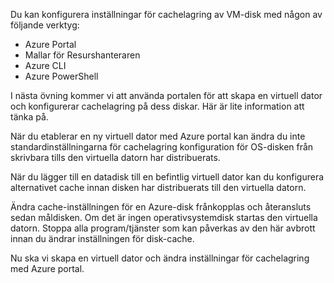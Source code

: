 Du kan konfigurera inställningar för cachelagring av VM-disk med någon av följande verktyg:

- Azure Portal
- Mallar för Resurshanteraren
- Azure CLI
- Azure PowerShell

I nästa övning kommer vi att använda portalen för att skapa en virtuell dator och konfigurerar cachelagring på dess diskar. Här är lite information att tänka på.

När du etablerar en ny virtuell dator med Azure portal kan ändra du inte standardinställningarna för cachelagring konfiguration för OS-disken från skrivbara tills den virtuella datorn har distribuerats.

När du lägger till en datadisk till en befintlig virtuell dator kan du konfigurera alternativet cache innan disken har distribuerats till den virtuella datorn.

Ändra cache-inställningen för en Azure-disk frånkopplas och återansluts sedan måldisken. Om det är ingen operativsystemdisk startas den virtuella datorn. Stoppa alla program/tjänster som kan påverkas av den här avbrott innan du ändrar inställningen för disk-cache.

Nu ska vi skapa en virtuell dator och ändra inställningar för cachelagring med Azure portal.
